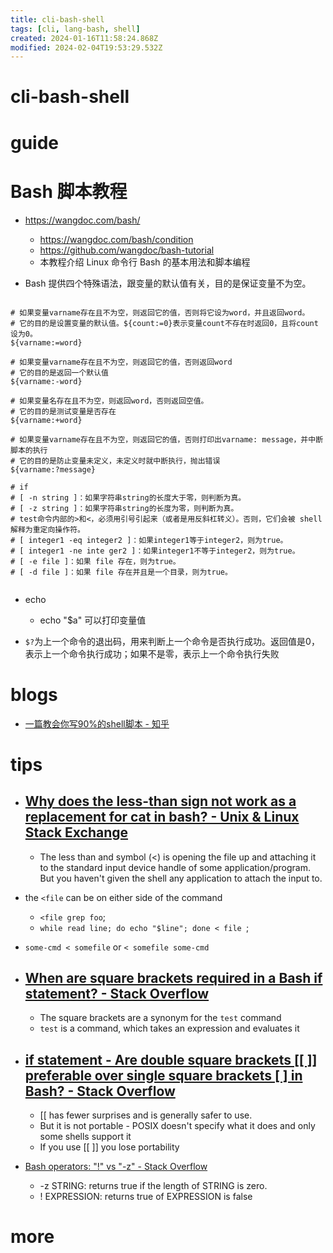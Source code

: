 ```yaml
---
title: cli-bash-shell
tags: [cli, lang-bash, shell]
created: 2024-01-16T11:58:24.868Z
modified: 2024-02-04T19:53:29.532Z
---
```


# cli-bash-shell

# guide

# Bash 脚本教程
- https://wangdoc.com/bash/
  - https://wangdoc.com/bash/condition
  - https://github.com/wangdoc/bash-tutorial
  - 本教程介绍 Linux 命令行 Bash 的基本用法和脚本编程

- Bash 提供四个特殊语法，跟变量的默认值有关，目的是保证变量不为空。

```shell

# 如果变量varname存在且不为空，则返回它的值，否则将它设为word，并且返回word。
# 它的目的是设置变量的默认值。${count:=0}表示变量count不存在时返回0，且将count设为0。
${varname:=word}

# 如果变量varname存在且不为空，则返回它的值，否则返回word
# 它的目的是返回一个默认值
${varname:-word}

# 如果变量名存在且不为空，则返回word，否则返回空值。
# 它的目的是测试变量是否存在
${varname:+word}

# 如果变量varname存在且不为空，则返回它的值，否则打印出varname: message，并中断脚本的执行
# 它的目的是防止变量未定义，未定义时就中断执行，抛出错误
${varname:?message}

# if
# [ -n string ]：如果字符串string的长度大于零，则判断为真。
# [ -z string ]：如果字符串string的长度为零，则判断为真。
# test命令内部的>和<，必须用引号引起来（或者是用反斜杠转义）。否则，它们会被 shell 解释为重定向操作符。
# [ integer1 -eq integer2 ]：如果integer1等于integer2，则为true。
# [ integer1 -ne inte ger2 ]：如果integer1不等于integer2，则为true。
# [ -e file ]：如果 file 存在，则为true。
# [ -d file ]：如果 file 存在并且是一个目录，则为true。


```

- echo
  - echo "$a" 可以打印变量值

- `$?`为上一个命令的退出码，用来判断上一个命令是否执行成功。返回值是0，表示上一个命令执行成功；如果不是零，表示上一个命令执行失败
# blogs
- [一篇教会你写90%的shell脚本 - 知乎](https://zhuanlan.zhihu.com/p/264346586)
# tips
- ## [Why does the less-than sign not work as a replacement for cat in bash? - Unix & Linux Stack Exchange](https://unix.stackexchange.com/questions/106039/why-does-the-less-than-sign-not-work-as-a-replacement-for-cat-in-bash)
  - The less than and symbol (<) is opening the file up and attaching it to the standard input device handle of some application/program. But you haven't given the shell any application to attach the input to.
- the `<file` can be on either side of the command
  - `<file grep foo`; 
  - `while read line; do echo "$line"; done < file `; 

- `some-cmd < somefile` or `< somefile some-cmd`

- ## [When are square brackets required in a Bash if statement? - Stack Overflow](https://stackoverflow.com/questions/8934012/when-are-square-brackets-required-in-a-bash-if-statement)
  - The square brackets are a synonym for the `test` command
  - `test` is a command, which takes an expression and evaluates it

- ## [if statement - Are double square brackets [[ ]] preferable over single square brackets [ ] in Bash? - Stack Overflow](https://stackoverflow.com/questions/669452/are-double-square-brackets-preferable-over-single-square-brackets-in-b)
  - [[ has fewer surprises and is generally safer to use. 
  - But it is not portable - POSIX doesn't specify what it does and only some shells support it 
  - If you use [[ ]] you lose portability

- [Bash operators: "!" vs "-z" - Stack Overflow](https://stackoverflow.com/questions/51440450/bash-operators-vs-z)
  - -z STRING: returns true if the length of STRING is zero.
  - ! EXPRESSION: returns true of EXPRESSION is false
# more
